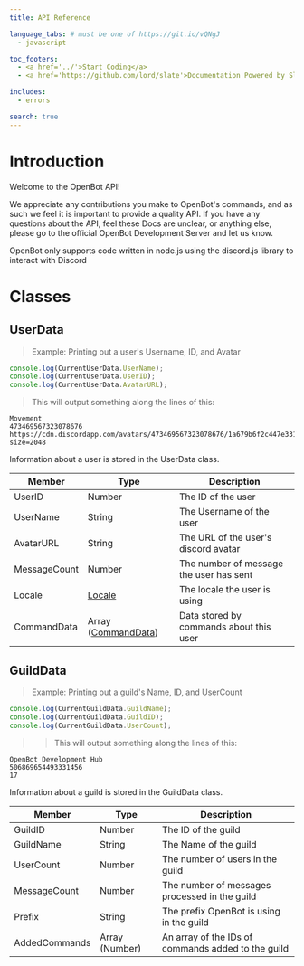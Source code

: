```yaml
---
title: API Reference

language_tabs: # must be one of https://git.io/vQNgJ
  - javascript

toc_footers:
  - <a href='../'>Start Coding</a>
  - <a href='https://github.com/lord/slate'>Documentation Powered by Slate</a>

includes:
  - errors

search: true
---
```


# Introduction

Welcome to the OpenBot API!

We appreciate any contributions you make to OpenBot's commands, and as such we feel it is important to provide a quality API. If you have any questions about the API, feel these Docs are unclear, or anything else, please go to the official OpenBot Development Server and let us know.

<aside class="notice"> OpenBot only supports code written in node.js using the discord.js library to interact with Discord </aside>

# Classes

## UserData

> Example: Printing out a user's Username, ID, and Avatar

```javascript
console.log(CurrentUserData.UserName);
console.log(CurrentUserData.UserID);
console.log(CurrentUserData.AvatarURL);
```
> This will output something along the lines of this:

```output
Movement
473469567323078676
https://cdn.discordapp.com/avatars/473469567323078676/1a679b6f2c447e33133440f1421eb1d0.png?size=2048
```

Information about a user is stored in the UserData class.

Member | Type | Description
--------- | --------- | -----------
UserID | Number | The ID of the user
UserName | String | The Username of the user
AvatarURL | String | The URL of the user's discord avatar
MessageCount | Number | The number of message the user has sent
Locale | <a href="#Locale">Locale</a> | The locale the user is using
CommandData | Array (<a href="#CommandData">CommandData</a>) | Data stored by commands about this user

## GuildData

> Example: Printing out a guild's Name, ID, and UserCount

```javascript
console.log(CurrentGuildData.GuildName);
console.log(CurrentGuildData.GuildID);
console.log(CurrentGuildData.UserCount);
```

>> This will output something along the lines of this:

```output
OpenBot Development Hub
506869654493331456
17
```

Information about a guild is stored in the GuildData class.

Member | Type | Description
--------- | --------- | -----------
GuildID | Number | The ID of the guild
GuildName | String | The Name of the guild
UserCount | Number | The number of users in the guild
MessageCount | Number | The number of messages processed in the guild
Prefix | String | The prefix OpenBot is using in the guild
AddedCommands | Array (Number) | An array of the IDs of commands added to the guild
